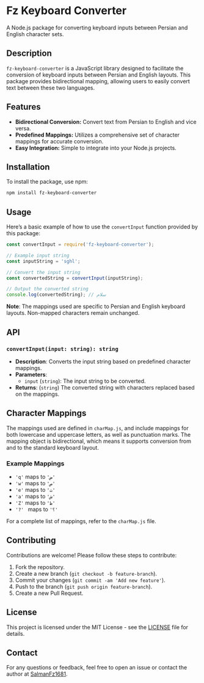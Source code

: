 # Fz Keyboard Converter

A Node.js package for converting keyboard inputs between Persian and English character sets.

## Description

`fz-keyboard-converter` is a JavaScript library designed to facilitate the conversion of keyboard inputs between Persian and English layouts. This package provides bidirectional mapping, allowing users to easily convert text between these two languages.


## Features

- **Bidirectional Conversion:** Convert text from Persian to English and vice versa.
- **Predefined Mappings:** Utilizes a comprehensive set of character mappings for accurate conversion.
- **Easy Integration:** Simple to integrate into your Node.js projects.

## Installation

To install the package, use npm:

```bash
npm install fz-keyboard-converter
```

## Usage

Here’s a basic example of how to use the `convertInput` function provided by this package:

```javascript
const convertInput = require('fz-keyboard-converter');

// Example input string
const inputString = 'sghl';

// Convert the input string
const convertedString = convertInput(inputString);

// Output the converted string
console.log(convertedString); // سلام
```

**Note**: The mappings used are specific to Persian and English keyboard layouts. Non-mapped characters remain unchanged.



## API

### `convertInput(input: string): string`

- **Description**: Converts the input string based on predefined character mappings.
- **Parameters**:
  - `input` (`string`): The input string to be converted.
- **Returns**: (`string`) The converted string with characters replaced based on the mappings.

## Character Mappings

The mappings used are defined in `charMap.js`, and include mappings for both lowercase and uppercase letters, as well as punctuation marks. The mapping object is bidirectional, which means it supports conversion from and to the standard keyboard layout.

### Example Mappings

- `'q'` maps to `'ض'`
- `'w'` maps to `'ص'`
- `'e'` maps to `'ث'`
- `'a'` maps to `'ش'`
- `'Z'` maps to `'ظ'`
- `'?' ` maps to `'؟'`

For a complete list of mappings, refer to the `charMap.js` file.

## Contributing

Contributions are welcome! Please follow these steps to contribute:

1. Fork the repository.
2. Create a new branch (`git checkout -b feature-branch`).
3. Commit your changes (`git commit -am 'Add new feature'`).
4. Push to the branch (`git push origin feature-branch`).
5. Create a new Pull Request.

## License

This project is licensed under the MIT License - see the [LICENSE](LICENSE) file for details.

## Contact

For any questions or feedback, feel free to open an issue or contact the author at [SalmanFz1681](mailto:salmanfz1681@gmail.com).
